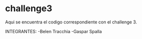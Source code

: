 # challenge3

Aqui se encuentra el codigo correspondiente con el challenge 3.

INTEGRANTES:
-Belen Tracchia
-Gaspar Spalla